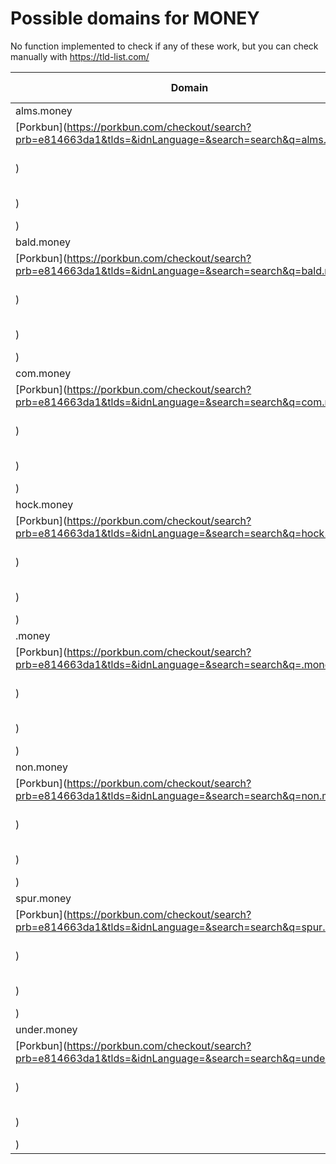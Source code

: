 # Possible domains for MONEY

No function implemented to check if any of these work, but you can check manually with https://tld-list.com/

| Domain | Porkbun | NameCheap | Google Domains |
|---|---|---|---|
| alms.money | [Porkbun](https://porkbun.com/checkout/search?prb=e814663da1&tlds=&idnLanguage=&search=search&q=alms.money) | [Namecheap](https://www.namecheap.com/domains/registration/results/?domain=alms.money) | [Google](https://domains.google.com/registrar/search?searchTerm=alms.money) |
| bald.money | [Porkbun](https://porkbun.com/checkout/search?prb=e814663da1&tlds=&idnLanguage=&search=search&q=bald.money) | [Namecheap](https://www.namecheap.com/domains/registration/results/?domain=bald.money) | [Google](https://domains.google.com/registrar/search?searchTerm=bald.money) |
| com.money | [Porkbun](https://porkbun.com/checkout/search?prb=e814663da1&tlds=&idnLanguage=&search=search&q=com.money) | [Namecheap](https://www.namecheap.com/domains/registration/results/?domain=com.money) | [Google](https://domains.google.com/registrar/search?searchTerm=com.money) |
| hock.money | [Porkbun](https://porkbun.com/checkout/search?prb=e814663da1&tlds=&idnLanguage=&search=search&q=hock.money) | [Namecheap](https://www.namecheap.com/domains/registration/results/?domain=hock.money) | [Google](https://domains.google.com/registrar/search?searchTerm=hock.money) |
| .money | [Porkbun](https://porkbun.com/checkout/search?prb=e814663da1&tlds=&idnLanguage=&search=search&q=.money) | [Namecheap](https://www.namecheap.com/domains/registration/results/?domain=.money) | [Google](https://domains.google.com/registrar/search?searchTerm=.money) |
| non.money | [Porkbun](https://porkbun.com/checkout/search?prb=e814663da1&tlds=&idnLanguage=&search=search&q=non.money) | [Namecheap](https://www.namecheap.com/domains/registration/results/?domain=non.money) | [Google](https://domains.google.com/registrar/search?searchTerm=non.money) |
| spur.money | [Porkbun](https://porkbun.com/checkout/search?prb=e814663da1&tlds=&idnLanguage=&search=search&q=spur.money) | [Namecheap](https://www.namecheap.com/domains/registration/results/?domain=spur.money) | [Google](https://domains.google.com/registrar/search?searchTerm=spur.money) |
| under.money | [Porkbun](https://porkbun.com/checkout/search?prb=e814663da1&tlds=&idnLanguage=&search=search&q=under.money) | [Namecheap](https://www.namecheap.com/domains/registration/results/?domain=under.money) | [Google](https://domains.google.com/registrar/search?searchTerm=under.money) |
